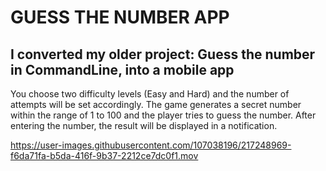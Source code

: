 # **GUESS THE NUMBER APP**
## I converted my older project: Guess the number in CommandLine, into a mobile app

You choose two difficulty levels (Easy and Hard) and the number of attempts will be set accordingly. The game generates a secret number within the range of 1 to 100 and the player tries to guess the number. After entering the number, the result will be displayed in a notification.






https://user-images.githubusercontent.com/107038196/217248969-f6da71fa-b5da-416f-9b37-2212ce7dc0f1.mov

